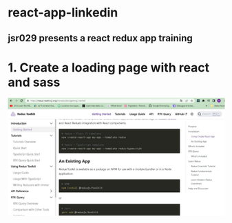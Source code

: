 # react-app-linkedin

## jsr029 presents a react redux app training

# 1. Create a loading page with react and sass

<img src="./images/redux-install.jpg" />
